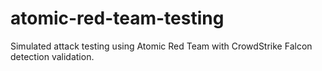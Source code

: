 # atomic-red-team-testing
Simulated attack testing using Atomic Red Team with CrowdStrike Falcon detection validation.
